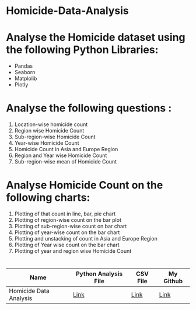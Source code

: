 # Homicide-Data-Analysis

# Analyse the Homicide dataset using the following Python Libraries:
* Pandas
* Seaborn
* Matplolib
* Plotly

# Analyse the following questions :
1) Location-wise homicide count
2) Region wise Homicide Count
3) Sub-region-wise Homicide Count
4) Year-wise Homicide Count
5) Homicide Count in Asia and Europe Region
6) Region and Year wise Homicide Count
7) Sub-region-wise mean of Homicide Count

# Analyse Homicide Count on the following charts:
1) Plotting of that count in line, bar, pie chart
2) Plotting of region-wise count on the bar plot
3) Plotting of sub-region-wise count on bar chart
4) Plotting of year-wise count on the bar chart
5) Plotting and unstacking of count in Asia and Europe Region
6) Plotting of Year wise count on the bar chart
7) Plotting of year and region wise Homicide Count

# 
|Name| Python Analysis File |CSV File|My Github|
|-|-|-|-|
|Homicide Data Analysis|[Link](https://github.com/shubhammeshram01/Homicide-Data-Analysis/blob/main/Homicide%20Data%20Analysis%20-%20Project.ipynb)|[Link](https://github.com/shubhammeshram01/Homicide-Data-Analysis/blob/main/homicide_by_countries.csv)|[Link](https://github.com/shubhammeshram01)|



